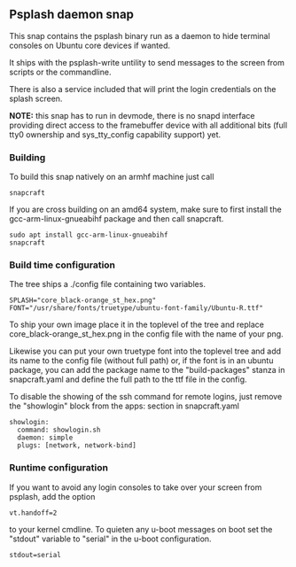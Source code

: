## Psplash daemon snap

This snap contains the psplash binary run as a daemon to hide terminal consoles
on Ubuntu core devices if wanted.

It ships with the psplash-write untility to send messages to the screen from
scripts or the commandline.

There is also a service included that will print the login credentials on the 
splash screen.

**NOTE:** this snap has to run in devmode, there is no snapd interface providing direct
access to the framebuffer device with all additional bits (full tty0
ownership and sys_tty_config capability support) yet.

### Building

To build this snap natively on an armhf machine just call 

    snapcraft

If you are cross building on an amd64 system, make sure to first install the 
gcc-arm-linux-gnueabihf package and then call snapcraft.

    sudo apt install gcc-arm-linux-gnueabihf
    snapcraft

### Build time configuration

The tree ships a ./config file containing two variables.

    SPLASH="core_black-orange_st_hex.png"
    FONT="/usr/share/fonts/truetype/ubuntu-font-family/Ubuntu-R.ttf"

To ship your own image place it in the toplevel of the tree and replace 
core_black-orange_st_hex.png in the config file with the name of your png.

Likewise you can put your own truetype font into the toplevel tree and add its name
to the config file (without full path) or, if the font is in an ubuntu package,
you can add the package name to the "build-packages" stanza in snapcraft.yaml and
define the full path to the ttf file in the config.

To disable the showing of the ssh command for remote logins, just remove the "showlogin" block
from the apps: section in snapcraft.yaml

    showlogin:
      command: showlogin.sh
      daemon: simple
      plugs: [network, network-bind]

### Runtime configuration

If you want to avoid any login consoles to take over your screen from psplash, add the option
    
    vt.handoff=2
 
to your kernel cmdline.
To quieten any u-boot messages on boot set the "stdout" variable to "serial" in the u-boot configuration.

    stdout=serial
